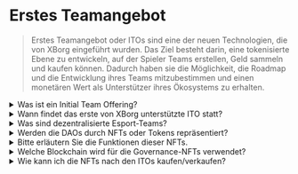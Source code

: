 # Erstes Teamangebot

> Erstes Teamangebot oder ITOs sind eine der neuen Technologien, die von XBorg eingeführt wurden. Das Ziel besteht darin, eine tokenisierte Ebene zu entwickeln, auf der Spieler Teams erstellen, Geld sammeln und kaufen können. Dadurch haben sie die Möglichkeit, die Roadmap und die Entwicklung ihres Teams mitzubestimmen und einen monetären Wert als Unterstützer ihres Ökosystems zu erhalten.

<details>

<summary>Was ist ein Initial Team Offering?</summary>

Initial Team Offerings (ITO) beziehen sich auf den Tokenisierungsprozess eines Esport-Teams mit einem Governance- und Utility-Token.

</details>

<details>

<summary>Wann findet das erste von XBorg unterstützte ITO statt?</summary>

Voraussichtlich im dritten Quartal 2023.

</details>

<details>

<summary>Was sind dezentralisierte Esport-Teams?</summary>

Dezentralisierte Esport-Teams werden von Fans finanziert und betrieben, ähnlich wie ein DAO für Esport.

</details>

<details>

<summary>Werden die DAOs durch NFTs oder Tokens repräsentiert?</summary>

Die Esport-DAOs werden durch NFTs (Non-fungible Tokens) repräsentiert.

</details>

<details>

<summary>Bitte erläutern Sie die Funktionen dieser NFTs.</summary>

Sie verleihen Governance-Rechte, ermöglichen den Zugang zu einem einzigartigen Club und belohnen basierend auf der Leistung des Teams.

</details>

<details>

<summary>Welche Blockchain wird für die Governance-NFTs verwendet?</summary>

Ethereum

</details>

<details>

<summary>Wie kann ich die NFTs nach den ITOs kaufen/verkaufen?</summary>

Die NFTs können auf Sekundärmärkten wie Opensea, Blur usw. verkauft werden.

</details>